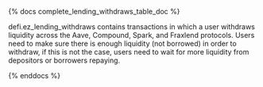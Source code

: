 {% docs complete_lending_withdraws_table_doc %}

defi.ez_lending_withdraws contains transactions in which a user withdraws liquidity across the Aave, Compound, Spark, and Fraxlend protocols. Users need to make sure there is enough liquidity (not borrowed) in order to withdraw, if this is not the case, users need to wait for more liquidity from depositors or borrowers repaying.

{% enddocs %}